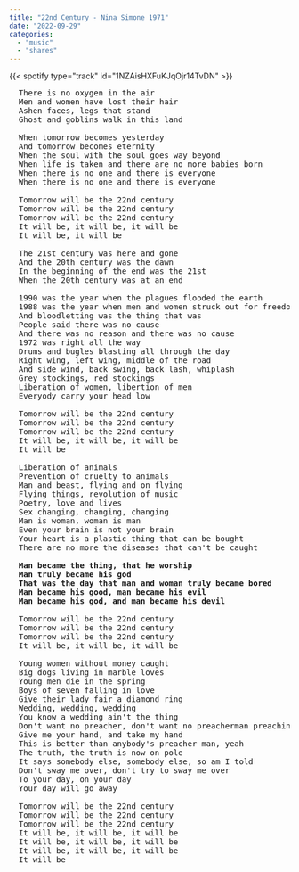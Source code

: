 ```yaml
---
title: "22nd Century - Nina Simone 1971"
date: "2022-09-29"
categories:
  - "music"
  - "shares"
---
```


{{< spotify type="track" id="1NZAisHXFuKJqOjr14TvDN" >}}

<pre>
  There is no oxygen in the air
  Men and women have lost their hair
  Ashen faces, legs that stand
  Ghost and goblins walk in this land

  When tomorrow becomes yesterday
  And tomorrow becomes eternity
  When the soul with the soul goes way beyond
  When life is taken and there are no more babies born
  When there is no one and there is everyone
  When there is no one and there is everyone

  Tomorrow will be the 22nd century
  Tomorrow will be the 22nd century
  Tomorrow will be the 22nd century
  It will be, it will be, it will be
  It will be, it will be

  The 21st century was here and gone
  And the 20th century was the dawn
  In the beginning of the end was the 21st
  When the 20th century was at an end

  1990 was the year when the plagues flooded the earth
  1988 was the year when men and women struck out for freedom
  And bloodletting was the thing that was
  People said there was no cause
  And there was no reason and there was no cause
  1972 was right all the way
  Drums and bugles blasting all through the day
  Right wing, left wing, middle of the road
  And side wind, back swing, back lash, whiplash
  Grey stockings, red stockings
  Liberation of women, libertion of men
  Everyody carry your head low

  Tomorrow will be the 22nd century
  Tomorrow will be the 22nd century
  Tomorrow will be the 22nd century
  It will be, it will be, it will be
  It will be

  Liberation of animals
  Prevention of cruelty to animals
  Man and beast, flying and on flying
  Flying things, revolution of music
  Poetry, love and lives
  Sex changing, changing, changing
  Man is woman, woman is man
  Even your brain is not your brain
  Your heart is a plastic thing that can be bought
  There are no more the diseases that can't be caught
<strong>
  Man became the thing, that he worship
  Man truly became his god
  That was the day that man and woman truly became bored
  Man became his good, man became his evil
  Man became his god, and man became his devil
</strong>
  Tomorrow will be the 22nd century
  Tomorrow will be the 22nd century
  Tomorrow will be the 22nd century
  It will be, it will be, it will be

  Young women without money caught
  Big dogs living in marble loves
  Young men die in the spring
  Boys of seven falling in love
  Give their lady fair a diamond ring
  Wedding, wedding, wedding
  You know a wedding ain't the thing
  Don't want no preacher, don't want no preacherman preaching
  Give me your hand, and take my hand
  This is better than anybody's preacher man, yeah
  The truth, the truth is now on pole
  It says somebody else, somebody else, so am I told
  Don't sway me over, don't try to sway me over
  To your day, on your day
  Your day will go away

  Tomorrow will be the 22nd century
  Tomorrow will be the 22nd century
  Tomorrow will be the 22nd century
  It will be, it will be, it will be
  It will be, it will be, it will be
  It will be, it will be, it will be
  It will be
</pre>
